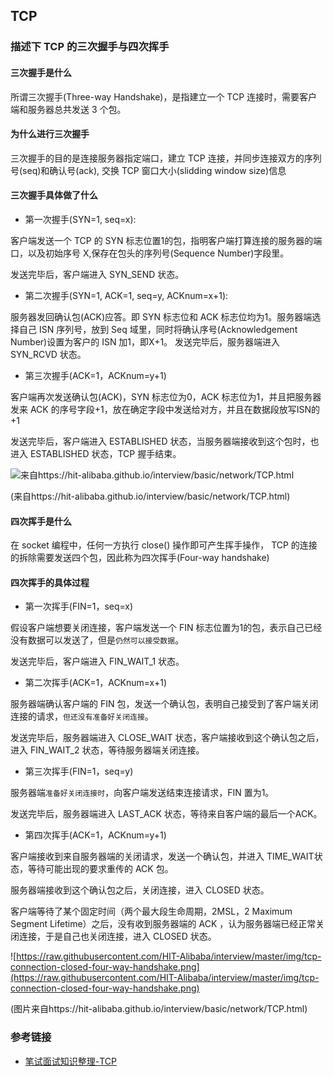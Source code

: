 ## TCP

### 描述下 TCP 的三次握手与四次挥手

#### 三次握手是什么
所谓三次握手(Three-way Handshake)，是指建立一个 TCP 连接时，需要客户端和服务器总共发送 3 个包。
#### 为什么进行三次握手
三次握手的目的是连接服务器指定端口，建立 TCP 连接，并同步连接双方的序列号(seq)和确认号(ack), 交换 TCP 窗口大小(slidding window size)信息
#### 三次握手具体做了什么

- 第一次握手(SYN=1, seq=x):

客户端发送一个 TCP 的 SYN 标志位置1的包，指明客户端打算连接的服务器的端口，以及初始序号 X,保存在包头的序列号(Sequence Number)字段里。

发送完毕后，客户端进入 SYN_SEND 状态。

- 第二次握手(SYN=1, ACK=1, seq=y, ACKnum=x+1):

服务器发回确认包(ACK)应答。即 SYN 标志位和 ACK 标志位均为1。服务器端选择自己 ISN 序列号，放到 Seq 域里，同时将确认序号(Acknowledgement Number)设置为客户的 ISN 加1，即X+1。 发送完毕后，服务器端进入 SYN_RCVD 状态。

- 第三次握手(ACK=1，ACKnum=y+1)

客户端再次发送确认包(ACK)，SYN 标志位为0，ACK 标志位为1，并且把服务器发来 ACK 的序号字段+1，放在确定字段中发送给对方，并且在数据段放写ISN的+1

发送完毕后，客户端进入 ESTABLISHED 状态，当服务器端接收到这个包时，也进入 ESTABLISHED 状态，TCP 握手结束。

![来自https://hit-alibaba.github.io/interview/basic/network/TCP.html](https://raw.githubusercontent.com/HIT-Alibaba/interview/master/img/tcp-connection-made-three-way-handshake.png)

(来自https://hit-alibaba.github.io/interview/basic/network/TCP.html)


#### 四次挥手是什么
在 socket 编程中，任何一方执行 close() 操作即可产生挥手操作，
TCP 的连接的拆除需要发送四个包，因此称为四次挥手(Four-way handshake)

#### 四次挥手的具体过程

- 第一次挥手(FIN=1，seq=x)

假设客户端想要关闭连接，客户端发送一个 FIN 标志位置为1的包，表示自己已经没有数据可以发送了，但是`仍然可以接受数据`。

发送完毕后，客户端进入 FIN_WAIT_1 状态。

- 第二次挥手(ACK=1，ACKnum=x+1)

服务器端确认客户端的 FIN 包，发送一个确认包，表明自己接受到了客户端关闭连接的请求，`但还没有准备好关闭连接`。

发送完毕后，服务器端进入 CLOSE_WAIT 状态，客户端接收到这个确认包之后，进入 FIN_WAIT_2 状态，等待服务器端关闭连接。

- 第三次挥手(FIN=1，seq=y)

服务器端`准备好关闭连接时`，向客户端发送结束连接请求，FIN 置为1。

发送完毕后，服务器端进入 LAST_ACK 状态，等待来自客户端的最后一个ACK。

- 第四次挥手(ACK=1，ACKnum=y+1)

客户端接收到来自服务器端的关闭请求，发送一个确认包，并进入 TIME_WAIT状态，等待可能出现的要求重传的 ACK 包。

服务器端接收到这个确认包之后，关闭连接，进入 CLOSED 状态。

客户端等待了某个固定时间（两个最大段生命周期，2MSL，2 Maximum Segment Lifetime）之后，没有收到服务器端的 ACK ，认为服务器端已经正常关闭连接，于是自己也关闭连接，进入 CLOSED 状态。

![https://raw.githubusercontent.com/HIT-Alibaba/interview/master/img/tcp-connection-closed-four-way-handshake.png](https://raw.githubusercontent.com/HIT-Alibaba/interview/master/img/tcp-connection-closed-four-way-handshake.png)

(图片来自https://hit-alibaba.github.io/interview/basic/network/TCP.html)



### 参考链接

- [笔试面试知识整理-TCP](https://hit-alibaba.github.io/interview/basic/network/TCP.html)